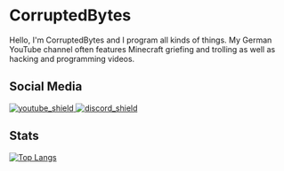 [youtube_shield]: https://img.shields.io/badge/YouTube-red
[discord_shield]: https://img.shields.io/badge/Discord-blue
[youtube]: https://youtube.com/c/CorruptedBytes
[discord]: https://discord.io/CorruptedBytes

# CorruptedBytes
Hello,
I'm CorruptedBytes and I program all kinds of things.
My German YouTube channel often features Minecraft griefing and trolling as well as hacking and programming videos.

## Social Media
[ ![youtube_shield][] ][youtube]
[ ![discord_shield][] ][discord]

## Stats

[![Top Langs](https://github-readme-stats.vercel.app/api/top-langs/?username=CorruptedBytes&layout=compact&theme=tokyonight)](https://github.com/anuraghazra/github-readme-stats)
